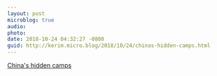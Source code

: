 ```yaml
---
layout: post
microblog: true
audio: 
photo: 
date: 2018-10-24 04:32:27 -0800
guid: http://kerim.micro.blog/2018/10/24/chinas-hidden-camps.html
---
```

[China's hidden camps](https://www.bbc.co.uk/news/resources/idt-sh/China_hidden_camps)
